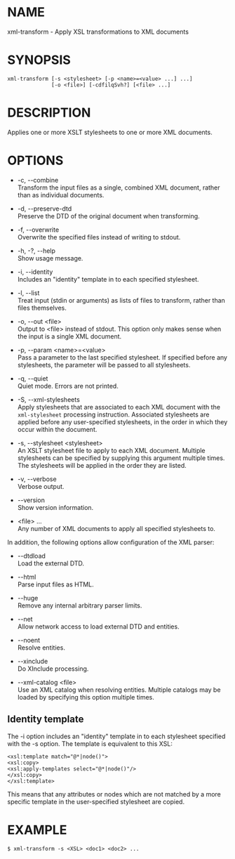 # NAME

xml-transform - Apply XSL transformations to XML documents

# SYNOPSIS

    xml-transform [-s <stylesheet> [-p <name>=<value> ...] ...]
                  [-o <file>] [-cdfilqSvh?] [<file> ...]

# DESCRIPTION

Applies one or more XSLT stylesheets to one or more XML documents.

# OPTIONS

  - \-c, --combine  
    Transform the input files as a single, combined XML document, rather
    than as individual documents.

  - \-d, --preserve-dtd  
    Preserve the DTD of the original document when transforming.

  - \-f, --overwrite  
    Overwrite the specified files instead of writing to stdout.

  - \-h, -?, --help  
    Show usage message.

  - \-i, --identity  
    Includes an "identity" template in to each specified stylesheet.

  - \-l, --list  
    Treat input (stdin or arguments) as lists of files to transform,
    rather than files themselves.

  - \-o, --out \<file\>  
    Output to \<file\> instead of stdout. This option only makes sense
    when the input is a single XML document.

  - \-p, --param \<name\>=\<value\>  
    Pass a parameter to the last specified stylesheet. If specified
    before any stylesheets, the parameter will be passed to all
    stylesheets.

  - \-q, --quiet  
    Quiet mode. Errors are not printed.

  - \-S, --xml-stylesheets  
    Apply stylesheets that are associated to each XML document with the
    `xml-stylesheet` processing instruction. Associated stylesheets are
    applied before any user-specified stylesheets, in the order in which
    they occur within the document.

  - \-s, --stylesheet \<stylesheet\>  
    An XSLT stylesheet file to apply to each XML document. Multiple
    stylesheets can be specified by supplying this argument multiple
    times. The stylesheets will be applied in the order they are listed.

  - \-v, --verbose  
    Verbose output.

  - \--version  
    Show version information.

  - \<file\> ...  
    Any number of XML documents to apply all specified stylesheets to.

In addition, the following options allow configuration of the XML
parser:

  - \--dtdload  
    Load the external DTD.

  - \--html  
    Parse input files as HTML.

  - \--huge  
    Remove any internal arbitrary parser limits.

  - \--net  
    Allow network access to load external DTD and entities.

  - \--noent  
    Resolve entities.

  - \--xinclude  
    Do XInclude processing.

  - \--xml-catalog \<file\>  
    Use an XML catalog when resolving entities. Multiple catalogs may be
    loaded by specifying this option multiple times.

## Identity template

The -i option includes an "identity" template in to each stylesheet
specified with the -s option. The template is equivalent to this XSL:

    <xsl:template match="@*|node()">
    <xsl:copy>
    <xsl:apply-templates select="@*|node()"/>
    </xsl:copy>
    </xsl:template>

This means that any attributes or nodes which are not matched by a more
specific template in the user-specified stylesheet are copied.

# EXAMPLE

    $ xml-transform -s <XSL> <doc1> <doc2> ...
